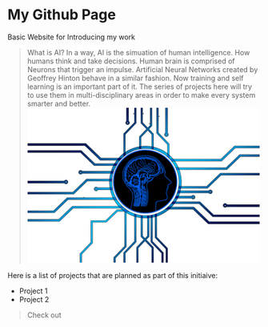 # My Github Page
Basic Website for Introducing my work
> What is AI?
In a way, AI is the simuation of human intelligence. How humans think and take decisions. Human brain is comprised of Neurons that trigger an impulse. Artificial Neural Networks created by Geoffrey Hinton behave in a similar fashion. Now training and self learning is an important part of it. The series of projects here will try to use them in multi-disciplinary areas in order to make every system smarter and better.
![AI](AI.png)

Here is a list of projects that are planned as part of this initiaive:
- Project 1
- Project 2

>Check out

